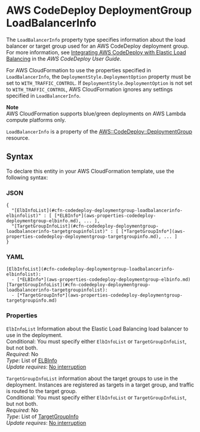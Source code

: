 # AWS CodeDeploy DeploymentGroup LoadBalancerInfo<a name="aws-properties-codedeploy-deploymentgroup-loadbalancerinfo"></a>

The `LoadBalancerInfo` property type specifies information about the load balancer or target group used for an AWS CodeDeploy deployment group\. For more information, see [ Integrating AWS CodeDeploy with Elastic Load Balancing](https://docs.aws.amazon.com/codedeploy/latest/userguide/integrations-aws-elastic-load-balancing.html) in the *AWS CodeDeploy User Guide*\.

For AWS CloudFormation to use the properties specified in `LoadBalancerInfo`, the `DeploymentStyle.DeploymentOption` property must be set to `WITH_TRAFFIC_CONTROL`\. If `DeploymentStyle.DeploymentOption` is not set to `WITH_TRAFFIC_CONTROL`, AWS CloudFormation ignores any settings specified in `LoadBalancerInfo`\.

**Note**  
AWS CloudFormation supports blue/green deployments on AWS Lambda compute platforms only\.

 `LoadBalancerInfo` is a property of the [AWS::CodeDeploy::DeploymentGroup](aws-resource-codedeploy-deploymentgroup.md) resource\. 

## Syntax<a name="aws-properties-codedeploy-deploymentgroup-loadbalancerinfo-syntax"></a>

To declare this entity in your AWS CloudFormation template, use the following syntax:

### JSON<a name="aws-properties-codedeploy-deploymentgroup-loadbalancerinfo-syntax.json"></a>

```
{
  "[ElbInfoList](#cfn-codedeploy-deploymentgroup-loadbalancerinfo-elbinfolist)" : [ [*ELBInfo*](aws-properties-codedeploy-deploymentgroup-elbinfo.md), ... ],
  "[TargetGroupInfoList](#cfn-codedeploy-deploymentgroup-loadbalancerinfo-targetgroupinfolist)" : [ [*TargetGroupInfo*](aws-properties-codedeploy-deploymentgroup-targetgroupinfo.md), ... ]
}
```

### YAML<a name="aws-properties-codedeploy-deploymentgroup-loadbalancerinfo-syntax.yaml"></a>

```
[ElbInfoList](#cfn-codedeploy-deploymentgroup-loadbalancerinfo-elbinfolist): 
  - [*ELBInfo*](aws-properties-codedeploy-deploymentgroup-elbinfo.md)
[TargetGroupInfoList](#cfn-codedeploy-deploymentgroup-loadbalancerinfo-targetgroupinfolist): 
  - [*TargetGroupInfo*](aws-properties-codedeploy-deploymentgroup-targetgroupinfo.md)
```

### Properties<a name="aws-properties-codedeploy-deploymentgroup-loadbalancerinfo-properties"></a>

`ElbInfoList`  <a name="cfn-codedeploy-deploymentgroup-loadbalancerinfo-elbinfolist"></a>
Information about the Elastic Load Balancing load balancer to use in the deployment\.  
Conditional: You must specify either `ElbInfoList` or `TargetGroupInfoList`, but not both\.  
 *Required*: No  
 *Type*: List of [ELBInfo](aws-properties-codedeploy-deploymentgroup-elbinfo.md)  
 *Update requires*: [No interruption](using-cfn-updating-stacks-update-behaviors.md#update-no-interrupt) 

`TargetGroupInfoList`  <a name="cfn-codedeploy-deploymentgroup-loadbalancerinfo-targetgroupinfolist"></a>
information about the target groups to use in the deployment\. Instances are registered as targets in a target group, and traffic is routed to the target group\.   
Conditional: You must specify either `ElbInfoList` or `TargetGroupInfoList`, but not both\.  
 *Required*: No  
 *Type*: List of [TargetGroupInfo](aws-properties-codedeploy-deploymentgroup-targetgroupinfo.md)  
 *Update requires*: [No interruption](using-cfn-updating-stacks-update-behaviors.md#update-no-interrupt) 